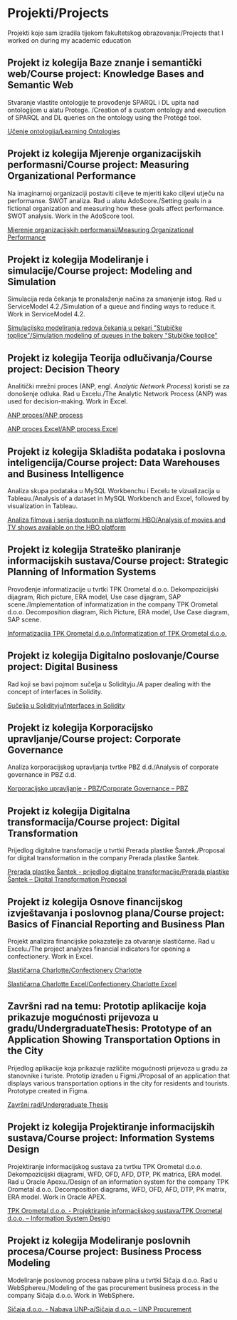 # Projekti/Projects
Projekti koje sam izradila tijekom fakultetskog obrazovanja:/Projects that I worked on during my academic education
## Projekt iz kolegija Baze znanje i semantički web/Course project: Knowledge Bases and Semantic Web
Stvaranje vlastite ontologije te provođenje SPARQL i DL upita nad ontologijom u alatu Protege. /Creation of a custom ontology and execution of SPARQL and DL queries on the ontology using the Protégé tool.

[Učenje ontologija/Learning Ontologies](https://github.com/iudovcic13/Projekti/blob/c224576569a1310e4ebf81eed88fada2fa19913b/U%C4%8Denje%20ontologija.pdf
)

## Projekt iz kolegija Mjerenje organizacijskih performasni/Course project: Measuring Organizational Performance
Na imaginarnoj organizaciji postaviti ciljeve te mjeriti kako ciljevi utječu na performanse. SWOT analiza. Rad u alatu AdoScore./Setting goals in a fictional organization and measuring how these goals affect performance. SWOT analysis. Work in the AdoScore tool.

[Mjerenje organizacijskih performansi/Measuring Organizational Performance](https://github.com/iudovcic13/Projekti/blob/6e0c9f9200bb72d5fed9824af4a5c59d25c93365/MIS_Belinic_Kajzogaj_Lovasic_Udovcic.pdf
)

## Projekt iz kolegija Modeliranje i simulacije/Course project: Modeling and Simulation
Simulacija reda čekanja te pronalaženje načina za smanjenje istog. Rad u ServiceModel 4.2./Simulation of a queue and finding ways to reduce it. Work in ServiceModel 4.2.

[Simulacijsko modeliranja redova čekanja u pekari "Stubičke toplice"/Simulation modeling of queues in the bakery "Stubičke toplice"](https://github.com/iudovcic13/Projekti/blob/6e0c9f9200bb72d5fed9824af4a5c59d25c93365/MIS_Belinic_Kajzogaj_Lovasic_Udovcic.pdf
)
## Projekt iz kolegija Teorija odlučivanja/Course project: Decision Theory
Analitički mrežni proces (ANP, engl. _Analytic Network Process_) koristi se za donošenje odluka. Rad u Excelu./The Analytic Network Process (ANP) was used for decision-making. Work in Excel.

[ANP proces/ANP process](https://github.com/iudovcic13/Projekti/blob/02b97216532ff7c725e4472b004d25d84113dfad/ANP%20metoda%20za%20dono%C5%A1enje%20odluke.pdf)

[ANP proces Excel/ANP process Excel](https://view.officeapps.live.com/op/view.aspx?src=https%3A%2F%2Fraw.githubusercontent.com%2Fiudovcic13%2FProjekti%2Frefs%2Fheads%2Fmain%2FANP%2520metoda%2520za%2520dono%25C5%25A1enje%2520odluke%2520-%2520Excel.xlsx&wdOrigin=BROWSELINK)

## Projekt iz kolegija Skladišta podataka i poslovna inteligencija/Course project: Data Warehouses and Business Intelligence
Analiza skupa podataka u MySQL Workbenchu i Excelu te vizualizacija u Tableau./Analysis of a dataset in MySQL Workbench and Excel, followed by visualization in Tableau.

[Analiza filmova i serija dostupnih na platformi HBO/Analysis of movies and TV shows available on the HBO platform](https://github.com/iudovcic13/Projekti/blob/c5f917d183b299258f959eb309f42ebcd92a9a37/Analiza%20podataka%20o%20filmovima%20i%20serijama%20na%20platformi%20HBO.pdf)

## Projekt iz kolegija Strateško planiranje informacijskih sustava/Course project: Strategic Planning of Information Systems
Provođenje informatizacije u tvrtki TPK Orometal d.o.o. Dekompozicijski dijagram, Rich picture, ERA model, Use case dijagram, SAP scene./Implementation of informatization in the company TPK Orometal d.o.o. Decomposition diagram, Rich Picture, ERA model, Use Case diagram, SAP scene. 

[Informatizacija TPK Orometal d.o.o./Informatization of TPK Orometal d.o.o.](https://github.com/iudovcic13/Projekti/blob/4835803dc739adc5244864c26e70c97715da6280/Koncept%20rje%C5%A1enja%20informatizacije%20u%20TPK%20Orometal.%20d.d.pdf)

## Projekt iz kolegija Digitalno poslovanje/Course project: Digital Business
Rad koji se bavi pojmom sučelja u Solidityju./A paper dealing with the concept of interfaces in Solidity.

[Sučelja u Solidityju/Interfaces in Solidity](https://github.com/iudovcic13/Projekti/blob/ea23dba31935af7916c64aead152af7cf39f34b8/Su%C4%8Delja%20(Interfaces)%20u%20Solidityju_Iva%20Udov%C4%8Di%C4%87%20(1).pdf)

## Projekt iz kolegija Korporacijsko upravljanje/Course project: Corporate Governance
Analiza korporacijskog upravljanja tvrtke PBZ d.d./Analysis of corporate governance in PBZ d.d.

[Korporacijsko upravljanje - PBZ/Corporate Governance – PBZ](https://github.com/iudovcic13/Projekti/blob/ea23dba31935af7916c64aead152af7cf39f34b8/Piljek_Radoti%C4%87_Udov%C4%8Di%C4%87_PBZ.pdf
)

## Projekt iz kolegija Digitalna transformacija/Course project: Digital Transformation
Prijedlog digitalne transfomacije u tvrtki Prerada plastike Šantek./Proposal for digital transformation in the company Prerada plastike Šantek.

[Prerada plastike Šantek - prijedlog digitalne transformacije/Prerada plastike Šantek – Digital Transformation Proposal](https://github.com/iudovcic13/Projekti/blob/ea23dba31935af7916c64aead152af7cf39f34b8/Prerada_Plastike_Santek_Digitalna%20transformacija.pdf)

## Projekt iz kolegija Osnove financijskog izvještavanja i poslovnog plana/Course project: Basics of Financial Reporting and Business Plan
Projekt analizira financijske pokazatelje za otvaranje slastičarne. Rad u Excelu./The project analyzes financial indicators for opening a confectionery. Work in Excel.

[Slastičarna Charlotte/Confectionery Charlotte](https://github.com/iudovcic13/Projekti/blob/ea23dba31935af7916c64aead152af7cf39f34b8/Slasti%C4%8Darna_Charlotte_-_Piljek_Previ%C5%A1i%C4%87_Udov%C4%8Di%C4%87.pdf)

[Slastičarna Charlotte Excel/Confectionery Charlotte Excel](https://view.officeapps.live.com/op/view.aspx?src=https%3A%2F%2Fraw.githubusercontent.com%2Fiudovcic13%2FProjekti%2Frefs%2Fheads%2Fmain%2FCharlotte.xlsx&wdOrigin=BROWSELINK)

## Završni rad na temu: Prototip aplikacije koja prikazuje mogućnosti prijevoza u gradu/UndergraduateThesis: Prototype of an Application Showing Transportation Options in the City
Prijedlog aplikacije koja prikazuje različite mogućnosti prijevoza u gradu za stanovnike i turiste. Prototip izrađen u Figmi./Proposal of an application that displays various transportation options in the city for residents and tourists. Prototype created in Figma.

[Završni rad/Undergraduate Thesis](https://github.com/iudovcic13/Projekti/blob/8e89a4c559095092c6755be52454d655026b3d3e/Iva_Udov%C4%8Di%C4%87-Prototip_aplikacije_koja_prikazuje_mogu%C4%87nosti_prijevoza_u_gradu-Zavr%C5%A1ni%20rad.pdf)

## Projekt iz kolegija Projektiranje informacijskih sustava/Course project: Information Systems Design
Projektiranje informacijskog sustava za tvrtku TPK Orometal d.o.o. Dekompozicijski dijagrami, WFD, OFD, AFD, DTP, PK matrica, ERA model. Rad u Oracle Apexu./Design of an information system for the company TPK Orometal d.o.o. Decomposition diagrams, WFD, OFD, AFD, DTP, PK matrix, ERA model. Work in Oracle APEX.

[TPK Orometal d.o.o. - Projektiranje informacijskog sustava/TPK Orometal d.o.o. – Information System Design](https://github.com/iudovcic13/Projekti/blob/9eaac7302b6b69070052b4951f9428f178c5a887/Projektiranje%20informacijskog%20sustava%20za%20TPK%20Orometal.pdf)

## Projekt iz kolegija Modeliranje poslovnih procesa/Course project: Business Process Modeling
Modeliranje poslovnog procesa nabave plina u tvrtki Sičaja d.o.o. Rad u WebSphereu./Modeling of the gas procurement business process in the company Sičaja d.o.o. Work in WebSphere.

[Sičaja d.o.o. - Nabava UNP-a/Sičaja d.o.o. – UNP Procurement](https://github.com/iudovcic13/Projekti/blob/ea23dba31935af7916c64aead152af7cf39f34b8/Proces%20nabaviti%20UNP%20u%20SI%C4%8CAJA%20doo.pdf
)

 
